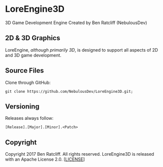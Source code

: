 # LoreEngine3D
3D Game Development Engine
Created by Ben Ratcliff (NebulousDev)

## 2D & 3D Graphics
LoreEngine, *although primarily 3D*, is designed to support all aspects of 2D and 3D game development.

## Source Files

Clone through GitHub:

    git clone https://github.com/NebulousDev/LoreEngine3D.git;
	
## Versioning

Releases always follow:

    [Release].[Major].[Minor].<Patch>

## Copyright

Copyright 2017 Ben Ratcliff. All rights reserved.
LoreEngine3D is released with an Apache License 2.0. [[LICENSE](LICENSE.txt)]
